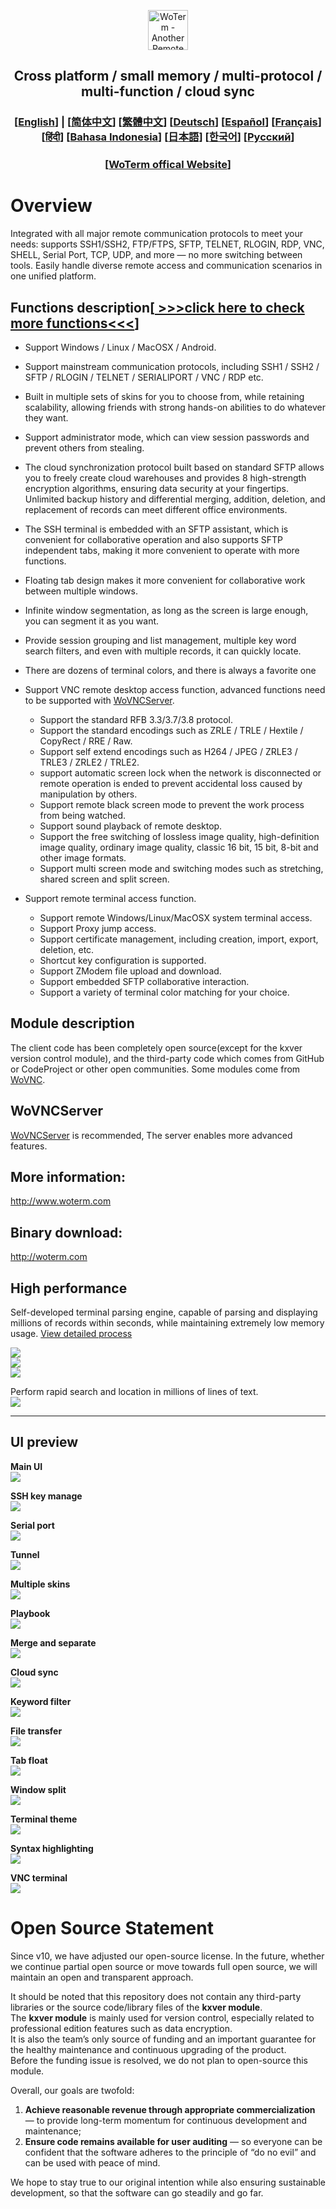 <p align="center">
  <img src="doc/woterm.png" width="64" alt="WoTerm - Another Remote Access Assistant">
  <h2 style="text-align: center;">Cross platform / small memory / multi-protocol / multi-function / cloud sync</h2>
<h3 style="text-align: center;">
  [<a href="README.md">English</a>] | 
  [<a href="doc/README-zh_CN.md">简体中文</a>]
  [<a href="doc/README-zh_TW.md">繁體中文</a>]
  [<a href="doc/README-de.md">Deutsch</a>]
  [<a href="doc/README-es.md">Español</a>]
  [<a href="doc/README-fr.md">Français</a>]
  [<a href="doc/README-hi.md">हिंदी</a>]
  [<a href="doc/README-id.md">Bahasa Indonesia</a>]
  [<a href="doc/README-ja.md">日本語</a>]
  [<a href="doc/README-ko.md">한국어</a>]
  [<a href="doc/README-ru.md">Русский</a>]
</h3>
  <h3 style="text-align: center;">[<a href="https://woterm.com">WoTerm offical Website</a>]</a></h3>
</p>

# Overview
Integrated with all major remote communication protocols to meet your needs: supports SSH1/SSH2, FTP/FTPS, SFTP, TELNET, RLOGIN, RDP, VNC, SHELL, Serial Port, TCP, UDP, and more — no more switching between tools. Easily handle diverse remote access and communication scenarios in one unified platform.

## Functions description[<a href="https://en.woterm.com/versions/"> &gt;&gt;&gt;click here to check more functions&lt;&lt;&lt;</a>]
- Support Windows / Linux / MacOSX / Android.
- Support mainstream communication protocols, including SSH1 / SSH2 / SFTP / RLOGIN / TELNET / SERIALlPORT / VNC / RDP etc.
- Built in multiple sets of skins for you to choose from, while retaining scalability, allowing friends with strong hands-on abilities to do whatever they want.
- Support administrator mode, which can view session passwords and prevent others from stealing.
- The cloud synchronization protocol built based on standard SFTP allows you to freely create cloud warehouses and provides 8 high-strength encryption algorithms, ensuring data security at your fingertips.
Unlimited backup history and differential merging, addition, deletion, and replacement of records can meet different office environments.
- The SSH terminal is embedded with an SFTP assistant, which is convenient for collaborative operation and also supports SFTP independent tabs, making it more convenient to operate with more functions.
- Floating tab design makes it more convenient for collaborative work between multiple windows.
- Infinite window segmentation, as long as the screen is large enough, you can segment it as you want.
- Provide session grouping and list management, multiple key word search filters, and even with multiple records, it can quickly locate.
- There are dozens of terminal colors, and there is always a favorite one
  
- Support VNC remote desktop access function, advanced functions need to be supported with [WoVNCServer](http://wovnc.com).
  - Support the standard RFB 3.3/3.7/3.8 protocol.
  - Support the standard encodings such as ZRLE / TRLE / Hextile / CopyRect / RRE / Raw.
  - Support self extend encodings such as H264 / JPEG / ZRLE3 / TRLE3 / ZRLE2 / TRLE2.
  - support automatic screen lock when the network is disconnected or remote operation is ended to prevent accidental loss caused by manipulation by others.
  - Support remote black screen mode to prevent the work process from being watched.
  - Support sound playback of remote desktop.
  - Support the free switching of lossless image quality, high-definition image quality, ordinary image quality, classic 16 bit, 15 bit, 8-bit and other image formats.
  - Support multi screen mode and switching modes such as stretching, shared screen and split screen.
- Support remote terminal access function.
  - Support remote Windows/Linux/MacOSX system terminal access.
  - Support Proxy jump access.
  - Support certificate management, including creation, import, export, deletion, etc.
  - Shortcut key configuration is supported.
  - Support ZModem file upload and download.
  - Support embedded SFTP collaborative interaction.
  - Support a variety of terminal color matching for your choice.


## Module description
The client code has been completely open source(except for the kxver version control module), and the third-party code which comes from GitHub or CodeProject or other open communities. Some modules come from [WoVNC](http://wovnc.com).

## WoVNCServer
[WoVNCServer](http://www.wovnc.com) is recommended, The server enables more advanced features.

## More information:
<a href="http://www.woterm.com">http://www.woterm.com</a>

## Binary download:
<a href="http://woterm.com">http://woterm.com</a>

## High performance

Self-developed terminal parsing engine, capable of parsing and displaying millions of records within seconds, while maintaining extremely low memory usage. [View detailed process](doc/Performance-en.md)

![](doc/timeseq1.png)  
![](doc/urandom_test_speed.png)  
![](doc/urandom_test_memory.png)  

Perform rapid search and location in millions of lines of text.  
![](doc/search.gif)

---

## UI preview

**Main UI**  
![](doc/main.gif)  

**SSH key manage**  
![](doc/keymgr2.gif)  

**Serial port**  
![](doc/serialport.gif)  

**Tunnel**  
![](doc/tunnel.png)  

**Multiple skins**  
![](doc/skins.png)  

**Playbook**  
![](doc/playbook.gif)  

**Merge and separate**  
![](doc/merge.gif)  

**Cloud sync**  
![](doc/sync.gif)  

**Keyword filter**  
![](doc/filter.gif)  

**File transfer**  
![](doc/sftp.gif)  

**Tab float**  
![](doc/float.gif)  

**Window split**  
![](doc/split.gif)  

**Terminal theme**  
![](doc/patten.gif)  

**Syntax highlighting**  
![](doc/highlight.gif)  

**VNC terminal**  
![](doc/vnc.gif)


# Open Source Statement
Since v10, we have adjusted our open-source license. In the future, whether we continue partial open source or move towards full open source, we will maintain an open and transparent approach.  

It should be noted that this repository does not contain any third-party libraries or the source code/library files of the **kxver module**.  
The **kxver module** is mainly used for version control, especially related to professional edition features such as data encryption.  
It is also the team’s only source of funding and an important guarantee for the healthy maintenance and continuous upgrading of the product.  
Before the funding issue is resolved, we do not plan to open-source this module.  

Overall, our goals are twofold:  
1. **Achieve reasonable revenue through appropriate commercialization** — to provide long-term momentum for continuous development and maintenance;  
2. **Ensure code remains available for user auditing** — so everyone can be confident that the software adheres to the principle of “do no evil” and can be used with peace of mind.  

We hope to stay true to our original intention while also ensuring sustainable development, so that the software can go steadily and go far.  
